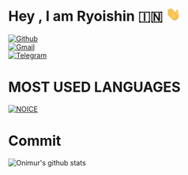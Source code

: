 # Hey , I am Ryoishin  🇮🇳 <img src="https://raw.githubusercontent.com/ABSphreak/ABSphreak/master/gifs/Hi.gif" width="30px">



[![Github](https://img.shields.io/badge/-Github-000?style=flat&logo=Github&logoColor=white)](https://github.com/Ryoishin)  
[![Gmail](https://img.shields.io/badge/-Gmail-c14438?style=flat&logo=Gmail&logoColor=white)](Ryoishin:ryoishincoder@gmail.com)   
[![Telegram](https://img.shields.io/badge/-Telegram-0000FF?style=flat&logo=Telegram&logoColor=white)](https://t.me/Ryoishin)  



# MOST USED LANGUAGES
[![NOICE](https://github-readme-stats.vercel.app/api/top-langs/?username=Ryoishin&layout=compact&theme=midnight-purple&hide=Css)](https://github.com/Ryoishin)





# Commit 


<p>
  <a href="https://github.com/Ryoishin/handle-path-oz">
    <img width="55%" align="left" alt="Onimur's github stats" src="https://github-readme-stats.vercel.app/api?username=Ryoishin&show_icons=true&hide_border=true" />
  </a>
</p>






